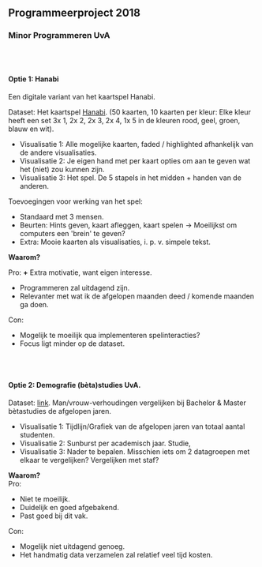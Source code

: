 ## Programmeerproject 2018
### Minor Programmeren UvA

</br></br>
#### Optie 1: Hanabi
Een digitale variant van het kaartspel Hanabi. 

Dataset: Het kaartspel [Hanabi](https://en.wikipedia.org/wiki/Hanabi_(card_game)).
(50 kaarten, 10 kaarten per kleur: Elke kleur heeft een set 3x 1, 2x 2, 2x 3, 2x 4, 1x 5 in de kleuren rood, geel, groen, blauw en wit).

* Visualisatie 1: Alle mogelijke kaarten, faded / highlighted afhankelijk van de andere visualisaties. 
* Visualisatie 2: Je eigen hand met per kaart opties om aan te geven wat het (niet) zou kunnen zijn.
* Visualisatie 3: Het spel. De 5 stapels in het midden + handen van de anderen. 

Toevoegingen voor werking van het spel: 
* Standaard met 3 mensen. 
* Beurten: Hints geven, kaart afleggen, kaart spelen -> Moeilijkst om computers een 'brein' te geven?
* Extra: Mooie kaarten als visualisaties, i. p. v. simpele tekst. 

**Waarom?**  

Pro: 
**+** Extra motivatie, want eigen interesse.
+ Programmeren zal uitdagend zijn. 
+ Relevanter met wat ik de afgelopen maanden deed / komende maanden ga doen.  

Con: 
- Mogelijk te moeilijk qua implementeren spelinteracties?
- Focus ligt minder op de dataset.  


</br></br>
#### Optie 2: Demografie (bèta)studies UvA.
Dataset: [link](https://public.tableau.com/views/FeitenenCijfers/Students?:embed=y&:toolbar=no&:toolbar=no&:display_count=no&:display_count=no&:showVizHome=nohttps://public.tableausoftware.com/views/FeitenenCijfers "UvA").
Man/vrouw-verhoudingen vergelijken bij Bachelor & Master bètastudies de afgelopen jaren.

* Visualisatie 1: Tijdlijn/Grafiek van de afgelopen jaren van totaal aantal studenten.
* Visualisatie 2: Sunburst per academisch jaar. Studie, 
* Visualisatie 3: Nader te bepalen. Misschien iets om 2 datagroepen met elkaar te vergelijken? Vergelijken met staf?

**Waarom?**  
Pro: 
+ Niet te moeilijk.
+ Duidelijk en goed afgebakend.
+ Past goed bij dit vak.  

Con: 
- Mogelijk niet uitdagend genoeg.
- Het handmatig data verzamelen zal relatief veel tijd kosten.
